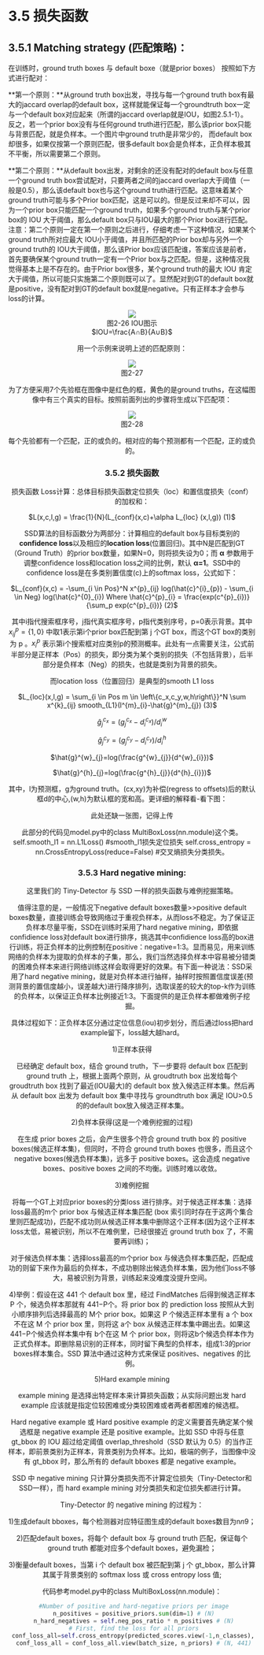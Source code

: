 # 3.5 损失函数

## 3.5.1 Matching strategy (匹配策略)：

在训练时，ground truth boxes 与 default boxe（就是prior boxes） 按照如下方式进行配对：

**第一个原则：**从ground truth box出发，寻找与每一个ground truth box有最大的jaccard overlap的default box，这样就能保证每一个groundtruth box一定与一个default box对应起来（所谓的jaccard overlap就是IOU，如图2.5.1-1）。 反之，若一个prior box没有与任何ground truth进行匹配，那么该prior box只能与背景匹配，就是负样本。一个图片中ground truth是非常少的， 而default box却很多，如果仅按第一个原则匹配，很多default box会是负样本，正负样本极其不平衡，所以需要第二个原则。

**第二个原则：**从default box出发，对剩余的还没有配对的default box与任意一个ground truth box尝试配对，只要两者之间的jaccard overlap大于阈值（一般是0.5），那么该default box也与这个ground truth进行匹配。这意味着某个ground truth可能与多个Prior box匹配，这是可以的。但是反过来却不可以，因为一个prior box只能匹配一个ground truth，如果多个ground truth与某个prior box的 IOU 大于阈值，那么default box只与IOU最大的那个Prior box进行匹配。注意：第二个原则一定在第一个原则之后进行，仔细考虑一下这种情况，如果某个ground truth所对应最大 IOU小于阈值，并且所匹配的Prior box却与另外一个ground truth的 IOU大于阈值，那么该Prior box应该匹配谁，答案应该是前者，首先要确保某个ground truth一定有一个Prior box与之匹配。但是，这种情况我觉得基本上是不存在的。由于Prior box很多，某个ground truth的最大 IOU 肯定大于阈值，所以可能只实施第二个原则既可以了。显然配对到GT的default box就是positive，没有配对到GT的default box就是negative。只有正样本才会参与loss的计算。

<div align=center>
<img src="https://raw.githubusercontent.com/datawhalechina/dive-into-cv-pytorch/master/markdown_imgs/chapter03/2-26.png">
</div>
<center>图2-26 IOU图示</center>
<center>$IOU=\frac{A∩B}{A∪B}$<center>


用一个示例来说明上述的匹配原则：

<div align=center>
<img src="https://raw.githubusercontent.com/datawhalechina/dive-into-cv-pytorch/master/markdown_imgs/chapter03/2-27.png">
</div>
<center>图2-27</center>

为了方便采用7个先验框在图像中是红色的框，黄色的是ground truths，在这幅图像中有三个真实的目标。按照前面列出的步骤将生成以下匹配项：

<div align=center>
<img src="https://raw.githubusercontent.com/datawhalechina/dive-into-cv-pytorch/master/markdown_imgs/chapter03/2-28.png">
</div>
<center>图2-28</center>

每个先验都有一个匹配，正的或负的。相对应的每个预测都有一个匹配，正的或负的。

### 3.5.2 损失函数

 损失函数 Loss计算：总体目标损失函数定位损失（loc）和置信度损失（conf）的加权和：

$L(x,c,l,g) = \frac{1}{N}(L_{conf}(x,c)+\alpha L_{loc} (x,l,g)) (1)$

SSD算法的目标函数分为两部分：计算相应的default box与目标类别的**confidence loss**以及相应的**location loss**(位置回归)。其中N是匹配到GT（Ground Truth）的prior box数量，如果N=0，则将损失设为0；而 **α** 参数用于调整confidence loss和location loss之间的比例，默认 **α=1**。SSD中的confidence loss是在多类别置信度(c)上的softmax loss，公式如下：

$L_{conf}(x,c) = -\sum_{i \in Pos}^N x^{p}_{ij} log(\hat{c}^{i}_{p}) - \sum_{i \in Neg} log(\hat{c}^{0}_{i})  Where \hat{c}^{p}_{i} = \frac{exp(c^{p}_{i})}{\sum_p exp(c^{p}_{i})} (2)$

其中i指代搜索框序号，j指代真实框序号，p指代类别序号，p=0表示背景。其中$x^{p}_{ij}=\left\{1,0\right\}$ 中取1表示第i个prior box匹配到第 j 个GT box，而这个GT box的类别为 p 。$x^{p}_{i}$ 表示第i个搜索框对应类别p的预测概率。此处有一点需要关注，公式前半部分是正样本（Pos）的损失，即分类为某个类别的损失（不包括背景），后半部分是负样本（Neg）的损失，也就是类别为背景的损失。

而location loss（位置回归）是典型的smooth L1 loss

$L_{loc}(x,l,g) = \sum_{i \in Pos  m \in \left\{c_x,c_y,w,h\right\}}^N \sum x^{k}_{ij} smooth_{L1}(l^{m}_{i}-\hat{g}^{m}_{j}) (3)$

$\hat{g}^{c_x}_{j}=(g^{c_x}_{j}-d^{c_x}_{i})/d^{w}_{i}$

$\hat{g}^{c_y}_{j}=(g^{c_y}_{j}-d^{c_y}_{i})/d^{h}_{i}$

$\hat{g}^{w}_{j}=log(\frac{g^{w}_{j}}{d^{w}_{i}})$

$\hat{g}^{h}_{j}=log(\frac{g^{h}_{j}}{d^{h}_{i}})$

其中，l为预测框，g为ground truth。(cx,xy)为补偿(regress to offsets)后的默认框d的中心,(w,h)为默认框的宽和高。更详细的解释看-看下图：

此处还缺一张图，记得上传

此部分的代码见model.py中的class MultiBoxLoss(nn.module)这个类。self.smooth_l1 = nn.L1Loss()   #smooth_l1损失定位损失
self.cross_entropy = nn.CrossEntropyLoss(reduce=False)   #交叉熵损失分类损失。

### 3.5.3 Hard negative mining:

这里我们的 Tiny-Detector 与 SSD 一样的损失函数与难例挖掘策略。

值得注意的是，一般情况下negative default boxes数量>>positive default boxes数量，直接训练会导致网络过于重视负样本，从而loss不稳定。为了保证正负样本尽量平衡，SSD在训练时采用了hard negative mining，即依据confidience loss对default box进行排序，挑选其中confidience loss高的box进行训练，将正负样本的比例控制在positive：negative=1:3。显而易见，用来训练网络的负样本为提取的负样本的子集，那么，我们当然选择负样本中容易被分错类的困难负样本来进行网络训练这样会取得更好的效果。有下面一种说法：SSD采用了hard negative mining，就是对负样本进行抽样，抽样时按照置信度误差(预测背景的置信度越小，误差越大)进行降序排列，选取误差的较大的top-k作为训练的负样本，以保证正负样本比例接近1:3。下面提供的是正负样本都做难例子挖掘。

具体过程如下：正负样本区分通过定位信息(iou)初步划分，而后通过loss把hard example留下，loss越大越hard。

1)正样本获得

已经确定 default box，结合 ground truth，下一步要将 default box 匹配到 ground truth 上，根据上面两个原则，从 groudtruth box 出发给每个 groudtruth box 找到了最近(IOU最大)的 default box 放入候选正样本集。然后再从 default box 出发为 default box 集中寻找与 groundtruth box 满足 IOU>0.5 的的default box放入候选正样本集。

2)负样本获得(这是一个难例挖掘的过程)

在生成 prior boxes 之后，会产生很多个符合 ground truth box 的 positive boxes(候选正样本集)，但同时，不符合 ground truth boxes 也很多，而且这个 negative boxes(候选负样本集)，远多于 positive boxes。这会造成 negative boxes、positive boxes 之间的不均衡。训练时难以收敛。

3)难例挖掘

将每一个GT上对应prior boxes的分类loss 进行排序。对于候选正样本集：选择loss最高的m个 prior box 与候选正样本集匹配 (box 索引同时存在于这两个集合里则匹配成功)，匹配不成功则从候选正样本集中删除这个正样本(因为这个正样本loss太低，易被识别，所以不在难例里，已经很接近 ground truth box 了，不需要再训练)；

对于候选负样本集：选择loss最高的m个prior box 与候选负样本集匹配，匹配成功的则留下来作为最后的负样本，不成功剔除出候选负样本集，因为他们loss不够大，易被识别为背景，训练起来没难度没提升空间。

4)举例：假设在这 441 个 default box 里，经过 FindMatches 后得到候选正样本 P 个，候选负样本那就有 441−P个。将 prior box 的 prediction loss 按照从大到小顺序排列后选择最高的 M个 prior box。如果这 P 个候选正样本里有 a 个 box 不在这 M 个 prior box 里，则将这 a个 box 从候选正样本集中踢出去。如果这 441−P个候选负样本集中有 b个在这 M 个 prior box，则将这b个候选负样本作为正式负样本。即删除易识别的正样本，同时留下典型的负样本，组成1:3的prior boxes样本集合。SSD 算法中通过这种方式来保证 positives、negatives 的比例。

5)Hard example mining

example mining 是选择出特定样本来计算损失函数；从实际问题出发 hard example 应该就是指定位较困难或分类较困难或者两者都困难的候选框。

Hard negative example 或 Hard positive example 的定义需要首先确定某个候选框是 negative example 还是 positive example。比如 SSD 中将与任意 gt_bbox 的 IOU 超过给定阈值 overlap_threshold（SSD 默认为 0.5）的当作正样本，即前景类别为正样本，背景类别为负样本。比如，极端的例子，当图像中没有 gt_bbox 时，那么所有的 default bboxes 都是 negative example。

SSD 中 negative mining 只计算分类损失而不计算定位损失（Tiny-Detector和SSD一样），而 hard example mining 对分类损失和定位损失都进行计算。

Tiny-Detector 的 negative mining 的过程为：

1)生成default bboxes，每个检测器对应特征图生成的default boxes数目为n*n*9；

2)匹配default boxes，将每个 default box 与 ground truth 匹配，保证每个ground truth 都能对应多个default boxes，避免漏检；

3)衡量default boxes，当第 i 个 default box 被匹配到第 j 个 gt_bbox，那么计算其属于背景类别的 softmax loss 或 cross entropy loss 值;

代码参考model.py中的class MultiBoxLoss(nn.module)：

```                                                                                                                                                python
 #Number of positive and hard-negative priors per image
 n_positives = positive_priors.sum(dim=1) # (N)
 n_hard_negatives = self.neg_pos_ratio * n_positives # (N)
 # First, find the loss for all priors
 conf_loss_all=self.cross_entropy(predicted_scores.view(-1,n_classes), true_classes.view(-1)) # (N * 441)
 conf_loss_all = conf_loss_all.view(batch_size, n_priors) # (N, 441)
```



